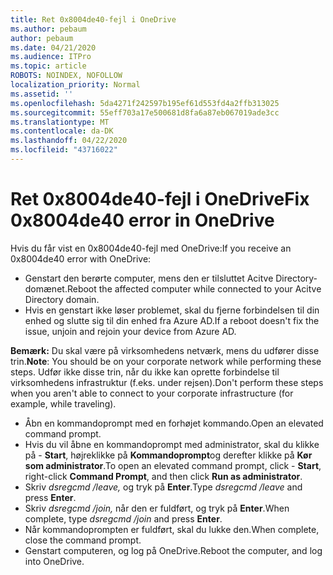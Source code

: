 ```yaml
---
title: Ret 0x8004de40-fejl i OneDrive
ms.author: pebaum
author: pebaum
ms.date: 04/21/2020
ms.audience: ITPro
ms.topic: article
ROBOTS: NOINDEX, NOFOLLOW
localization_priority: Normal
ms.assetid: ''
ms.openlocfilehash: 5da4271f242597b195ef61d553fd4a2ffb313025
ms.sourcegitcommit: 55eff703a17e500681d8fa6a87eb067019ade3cc
ms.translationtype: MT
ms.contentlocale: da-DK
ms.lasthandoff: 04/22/2020
ms.locfileid: "43716022"
---
```

# <a name="fix-0x8004de40-error-in-onedrive"></a><span data-ttu-id="3c331-102">Ret 0x8004de40-fejl i OneDrive</span><span class="sxs-lookup"><span data-stu-id="3c331-102">Fix 0x8004de40 error in OneDrive</span></span>

<span data-ttu-id="3c331-103">Hvis du får vist en 0x8004de40-fejl med OneDrive:</span><span class="sxs-lookup"><span data-stu-id="3c331-103">If you receive an 0x8004de40 error with OneDrive:</span></span>

- <span data-ttu-id="3c331-104">Genstart den berørte computer, mens den er tilsluttet Acitve Directory-domænet.</span><span class="sxs-lookup"><span data-stu-id="3c331-104">Reboot the affected computer while connected to your Acitve Directory domain.</span></span>
- <span data-ttu-id="3c331-105">Hvis en genstart ikke løser problemet, skal du fjerne forbindelsen til din enhed og slutte sig til din enhed fra Azure AD.</span><span class="sxs-lookup"><span data-stu-id="3c331-105">If a reboot doesn't fix the issue, unjoin and rejoin your device from Azure AD.</span></span> 

<span data-ttu-id="3c331-106">**Bemærk:** Du skal være på virksomhedens netværk, mens du udfører disse trin.</span><span class="sxs-lookup"><span data-stu-id="3c331-106">**Note**: You should be on your corporate network while performing these steps.</span></span> <span data-ttu-id="3c331-107">Udfør ikke disse trin, når du ikke kan oprette forbindelse til virksomhedens infrastruktur (f.eks. under rejsen).</span><span class="sxs-lookup"><span data-stu-id="3c331-107">Don't perform these steps when you aren't able to connect to your corporate infrastructure (for example, while traveling).</span></span> 

- <span data-ttu-id="3c331-108">Åbn en kommandoprompt med en forhøjet kommando.</span><span class="sxs-lookup"><span data-stu-id="3c331-108">Open an elevated command prompt.</span></span> 
- <span data-ttu-id="3c331-109">Hvis du vil åbne en kommandoprompt med administrator, skal du klikke på - **Start**, højreklikke på **Kommandoprompt**og derefter klikke på **Kør som administrator**.</span><span class="sxs-lookup"><span data-stu-id="3c331-109">To open an elevated command prompt, click - **Start**, right-click **Command Prompt**, and then click **Run as administrator**.</span></span>
- <span data-ttu-id="3c331-110">Skriv *dsregcmd /leave,* og tryk på **Enter**.</span><span class="sxs-lookup"><span data-stu-id="3c331-110">Type *dsregcmd /leave* and press **Enter**.</span></span>
- <span data-ttu-id="3c331-111">Skriv *dsregcmd /join,* når den er fuldført, og tryk på **Enter**.</span><span class="sxs-lookup"><span data-stu-id="3c331-111">When complete, type *dsregcmd /join* and press **Enter**.</span></span>
- <span data-ttu-id="3c331-112">Når kommandoprompten er fuldført, skal du lukke den.</span><span class="sxs-lookup"><span data-stu-id="3c331-112">When complete, close the command prompt.</span></span>
- <span data-ttu-id="3c331-113">Genstart computeren, og log på OneDrive.</span><span class="sxs-lookup"><span data-stu-id="3c331-113">Reboot the computer, and log into OneDrive.</span></span>